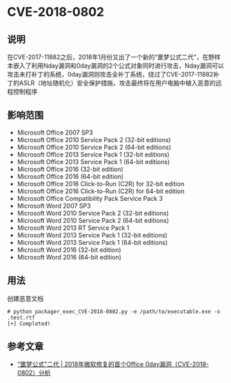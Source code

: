 # CVE-2018-0802

## 说明

在CVE-2017-11882之后，2018年1月份又出了一个新的“噩梦公式二代”，在野样本嵌入了利用Nday漏洞和0day漏洞的2个公式对象同时进行攻击，Nday漏洞可以攻击未打补丁的系统，0day漏洞则攻击全补丁系统，绕过了CVE-2017-11882补丁的ASLR（地址随机化）安全保护措施，攻击最终将在用户电脑中植入恶意的远程控制程序

## 影响范围

* Microsoft Office 2007 SP3
* Microsoft Office 2010 Service Pack 2 (32-bit editions)
* Microsoft Office 2010 Service Pack 2 (64-bit editions)
* Microsoft Office 2013 Service Pack 1 (32-bit editions)
* Microsoft Office 2013 Service Pack 1 (64-bit editions)
* Microsoft Office 2016 (32-bit edition)
* Microsoft Office 2016 (64-bit edition)
* Microsoft Office 2016 Click-to-Run (C2R) for 32-bit edition
* Microsoft Office 2016 Click-to-Run (C2R) for 64-bit edition
* Microsoft Office Compatibility Pack Service Pack 3
* Microsoft Word 2007 SP3
* Microsoft Word 2010 Service Pack 2 (32-bit editions)
* Microsoft Word 2010 Service Pack 2 (64-bit editions)
* Microsoft Word 2013 RT Service Pack 1
* Microsoft Word 2013 Service Pack 1 (32-bit editions)
* Microsoft Word 2013 Service Pack 1 (64-bit editions)
* Microsoft Word 2016 (32-bit edition)
* Microsoft Word 2016 (64-bit edition)

## 用法

创建恶意文档

```
# python packager_exec_CVE-2018-0802.py -e /path/to/executable.exe -o .test.rtf
[+] Completed!
```


## 参考文章

* [“噩梦公式”二代 | 2018年微软修复的首个Office 0day漏洞（CVE-2018-0802）分析](http://www.freebuf.com/vuls/159789.html)

